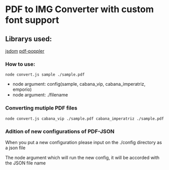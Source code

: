 <h1>PDF to IMG Converter with custom font support</h1>

<h2>Librarys used:</h2>
<a href="https://github.com/jsdom/jsdom#readme">jsdom</a>
<a href="https://github.com/kb47/pdf-poppler#readme">pdf-poppler</a>

<h3>How to use:</h3>
<code>node convert.js sample ./sample.pdf</code>
<ul>
    <li>node argument: config(sample, cabana_vip, cabana_imperatriz, emporio)</li>
    <li>node argument: ./filename</li>
</ul>
<h3>Converting mutiple PDF files</h3>
<code>node convert.js cabana_vip ./sample.pdf cabana_imperatriz ./sample.pdf</code>

<h3>Adition of new configurations of PDF-JSON</h3>
<p>When you put a new configuration please input on the ./config directory as a json file</p>
<p>The node argument which will run the new config, it will be accorded with the JSON file name</p>
